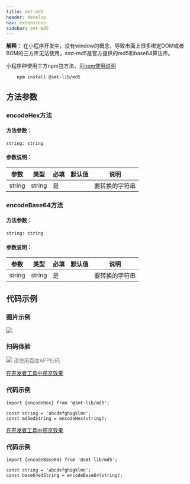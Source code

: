 ```yaml
---
title: smt-md5
header: develop
nav: extensions
sidebar: smt-md5
---
```


**解释：** 在小程序开发中，没有window的概念，导致市面上很多绑定DOM或者BOM的三方库无法使用，smt-md5是官方提供的md5和base64算法库。



小程序种使用三方npm包方法，见<a href="https://smartprogram.baidu.com/docs/develop/framework/custom-component_trdparty/" target="_self" title="npm使用说明">npm使用说明</a>

```
    npm install @smt-lib/md5
```

## 方法参数

### encodeHex方法

#### 方法参数：

`string: string`

#### 参数说明：

| 参数 | 类型  | 必填 | 默认值 |说明|
| ---- | ---- | ---- | ----|----|
| string | string | 是 | | 要转换的字符串 |




### encodeBase64方法

#### 方法参数：

`string: string`

#### 参数说明：

| 参数 | 类型  | 必填 | 默认值 |说明|
| ---- | ---- | ---- | ----|----|
| string | string | 是 | | 要转换的字符串 |


## 代码示例

### 图片示例

<div class="m-doc-custom-examples">
    <div class="m-doc-custom-examples-correct">
        <img src="https://b.bdstatic.com/searchbox/icms/searchbox/img/ezgif.com-video-to-gif.gif">
    </div>   
</div>


### 扫码体验

<div class='scan-code-container'>
    <img src="https://b.bdstatic.com/miniapp/assets/images/doc_demo/subPackages_extensionsPackage_component_pages_smt-md5.png" class="demo-qrcode-image" />
    <font color=#777 12px>请使用百度APP扫码</font>
</div>



<a href="swanide://fragment/a2fd41013108ef8395691d310f4a97181578391168519" title="在开发者工具中预览效果" target="_self">在开发者工具中预览效果</a>

### 代码示例

```
import {encodeHex} from '@smt-lib/md5';

const string = 'abcdefghigklmn';
const md5edString = encodeHex(string);

```



<a href="swanide://fragment/0f13c971c1c7e89b3b9b0550e76523ca1578391302547" title="在开发者工具中预览效果" target="_self">在开发者工具中预览效果</a>



### 代码示例


```
import {encodeBase64} from '@smt-lib/md5';

const string = 'abcdefghigklmn';
const base64edString = encodeBase64(string);

```